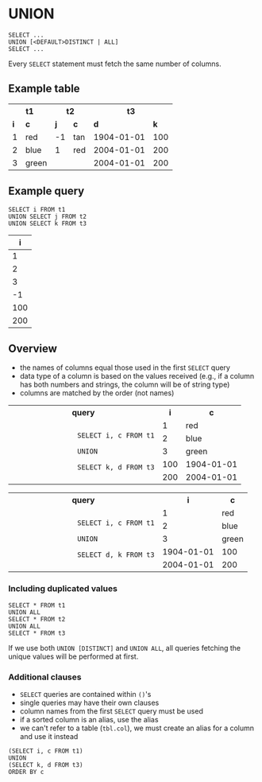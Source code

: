 # UNION

```
SELECT ...
UNION [<DEFAULT>DISTINCT | ALL]
SELECT ...
```

Every `SELECT` statement must fetch the same number of columns.

## Example table

<table>
	<tr>
		<th colspan="2">t1</th>
		<th colspan="2">t2</th>
		<th colspan="2">t3</th>
	</tr>
	<tr>
		<td><b>i</b></td> <td><b>c</b></td>
		<td><b>j</b></td> <td><b>c</b></td>
		<td><b>d</b></td> <td><b>k</b></td>
	</tr>
	<tr>
		<td>1</td> <td>red</td>
		<td>-1</td> <td>tan</td>
		<td>1904-01-01</td> <td>100</td>
	</tr>
	<tr>
		<td>2</td> <td>blue</td>
		<td>1</td> <td>red</td>
		<td>2004-01-01</td> <td>200</td>
	</tr>
	<tr>
		<td>3</td> <td>green</td>
		<td colspan="2"></td>
		<td>2004-01-01</td> <td>200</td>
	</tr>
</table>

## Example query

```
SELECT i FROM t1
UNION SELECT j FROM t2
UNION SELECT k FROM t3
```

| i |
|---|
| 1 |
| 2 |
| 3 |
| -1 |
| 100 |
| 200 |


## Overview

* the names of columns equal those used in the first `SELECT` query
* data type of a column is based on the values received (e.g., if a column has both numbers and strings, the column will be of string type)
* columns are matched by the order (not names)

<table>
	<tr>
		<th>query</th> <th>i</th> <th>c</th>
	</tr>
	<tr>
		<td rowspan="5">
			<code>
				SELECT i, c FROM t1<br/>
				UNION<br/>
				SELECT k, d FROM t3
			</code>
		</td>
		<td>1</td>
		<td>red</td>
	</tr>
	<tr>
		<td>2</td>
		<td>blue</td>
	</tr>
	<tr>
		<td>3</td>
		<td>green</td>
	</tr>
	<tr>
		<td>100</td>
		<td>1904-01-01</td>
	</tr>
	<tr>
		<td>200</td>
		<td>2004-01-01</td>
	</tr>
</table>

<table>
	<tr>
		<th>query</th> <th>i</th> <th>c</th>
	</tr>
	<tr>
		<td rowspan="5">
			<code>
				SELECT i, c FROM t1<br/>
				UNION<br/>
				SELECT d, k FROM t3
			</code>
		</td>
		<td>1</td>
		<td>red</td>
	</tr>
	<tr>
		<td>2</td>
		<td>blue</td>
	</tr>
	<tr>
		<td>3</td>
		<td>green</td>
	</tr>
	<tr>
		<td>1904-01-01</td>
		<td>100</td>
	</tr>
	<tr>
		<td>2004-01-01</td>
		<td>200</td>
	</tr>
</table>

### Including duplicated values

```
SELECT * FROM t1
UNION ALL
SELECT * FROM t2
UNION ALL
SELECT * FROM t3
```

If we use both `UNION [DISTINCT]` and `UNION ALL`, all queries fetching the unique values will be performed at first.

### Additional clauses

* `SELECT` queries are contained within `()`'s
* single queries may have their own clauses
* column names from the first `SELECT` query must be used
* if a sorted column is an alias, use the alias
* we can't refer to a table (`tbl.col`), we must create an alias for a column and use it instead

```
(SELECT i, c FROM t1)
UNION
(SELECT k, d FROM t3)
ORDER BY c
```
